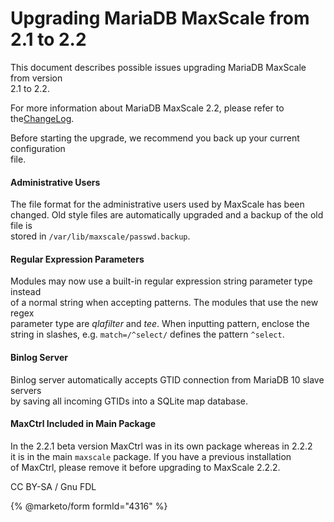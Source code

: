 # Upgrading MariaDB MaxScale from 2.1 to 2.2

This document describes possible issues upgrading MariaDB MaxScale from version\
2.1 to 2.2.

For more information about MariaDB MaxScale 2.2, please refer to the[ChangeLog](../mariadb-maxscale-24-changelog.md).

Before starting the upgrade, we recommend you back up your current configuration\
file.

#### Administrative Users

The file format for the administrative users used by MaxScale has been\
changed. Old style files are automatically upgraded and a backup of the old file is\
stored in `/var/lib/maxscale/passwd.backup`.

#### Regular Expression Parameters

Modules may now use a built-in regular expression string parameter type instead\
of a normal string when accepting patterns. The modules that use the new regex\
parameter type are _qlafilter_ and _tee_. When inputting pattern, enclose the\
string in slashes, e.g. `match=/^select/` defines the pattern `^select`.

#### Binlog Server

Binlog server automatically accepts GTID connection from MariaDB 10 slave servers\
by saving all incoming GTIDs into a SQLite map database.

#### MaxCtrl Included in Main Package

In the 2.2.1 beta version MaxCtrl was in its own package whereas in 2.2.2\
it is in the main `maxscale` package. If you have a previous installation\
of MaxCtrl, please remove it before upgrading to MaxScale 2.2.2.

CC BY-SA / Gnu FDL

{% @marketo/form formId="4316" %}
